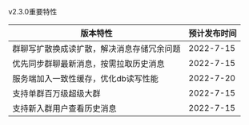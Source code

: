 v2.3.0重要特性

| 版本特性                                   | 预计发布时间 |
| ------------------------------------------ | ------------ |
| 群聊写扩散换成读扩散，解决消息存储冗余问题 | 2022-7-15    |
| 优先同步群聊最新消息，按需拉取历史消息     | 2022-7-15    |
| 服务端加入一致性缓存，优化db读写性能       | 2022-7-20    |
| 支持单群百万级超级大群                     | 2022-7-15    |
| 支持新入群用户查看历史消息                 | 2022-7-15    |

